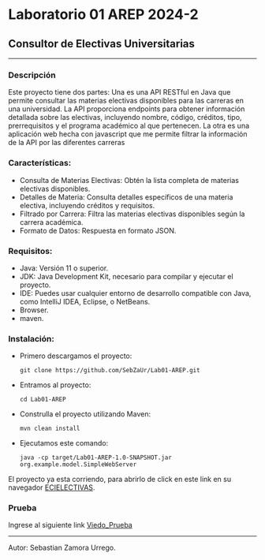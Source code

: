# Laboratorio 01 AREP 2024-2
## Consultor de Electivas Universitarias
***

### Descripción
Este proyecto tiene dos partes: Una es una API RESTful en Java que permite consultar las materias electivas disponibles para las carreras en una universidad. La API proporciona endpoints para obtener información detallada sobre las electivas, incluyendo nombre, código, créditos, tipo, prerrequisitos y el programa académico al que pertenecen.
La otra es una aplicación web hecha con javascript que me permite filtrar la información de la API por las diferentes carreras

### Características:
* Consulta de Materias Electivas: Obtén la lista completa de materias electivas disponibles.
* Detalles de Materia: Consulta detalles específicos de una materia electiva, incluyendo créditos y requisitos.
* Filtrado por Carrera: Filtra las materias electivas disponibles según la carrera académica.
* Formato de Datos: Respuesta en formato JSON.

### Requisitos:
* Java: Versión 11 o superior.
* JDK: Java Development Kit, necesario para compilar y ejecutar el proyecto.
* IDE: Puedes usar cualquier entorno de desarrollo compatible con Java, como IntelliJ IDEA, Eclipse, o NetBeans.
* Browser.
* maven.

### Instalación:

* Primero descargamos el proyecto:
    ```
    git clone https://github.com/SebZaUr/Lab01-AREP.git
    ```
* Entramos al proyecto:
    ```
    cd Lab01-AREP
    ```
* Construlla el proyecto utilizando Maven:
    ```
    mvn clean install
    ```
* Ejecutamos este comando:
    ```
    java -cp target/Lab01-AREP-1.0-SNAPSHOT.jar org.example.model.SimpleWebServer
    ```
El proyecto ya esta corriendo, para abrirlo de click en este link en su navegador [ECIELECTIVAS](http://locahost:8080).

### Prueba

Ingrese al siguiente link [Viedo_Prueba](https://youtu.be/YAz2ODy_GK0)

***

Autor: Sebastian Zamora Urrego.
